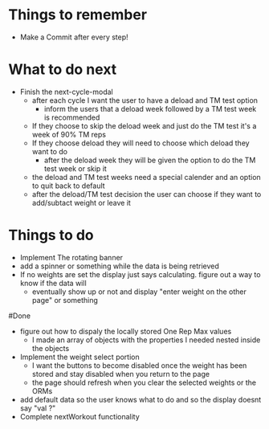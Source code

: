 # Things to remember
* Make a Commit after every step! 

# What to do next
* Finish the next-cycle-modal 
    * after each cycle I want the user to have a deload and TM test option
        * inform the users that a deload week followed by a TM test week is recommended
    * If they choose to skip the deload week and just do the TM test it's a week of 90% TM reps
    * If they choose deload they will need to choose which deload they want to do
        * after the deload week they will be given the option to do the TM test week or skip it
    * the deload and TM test weeks need a special calender and an option to quit back to default
    * after the deload/TM test decision the user can choose if they want to add/subtact weight or leave it

# Things to do
* Implement The rotating banner
* add a spinner or something while the data is being retrieved
* If no weights are set the display just says calculating. figure out a way to know if the data will
    * eventually show up or not and display "enter weight on the other page" or something 


#Done
* figure out how to dispaly the locally stored One Rep Max values
    * I made an array of objects with the properties I needed nested inside the objects
* Implement the weight select portion
    * I want the buttons to become disabled once the weight has been stored and stay disabled when you return to the page
    * the page should refresh when you clear the selected weights or the ORMs
* add default data so the user knows what to do and so the display doesnt say "val ?"
* Complete nextWorkout functionality